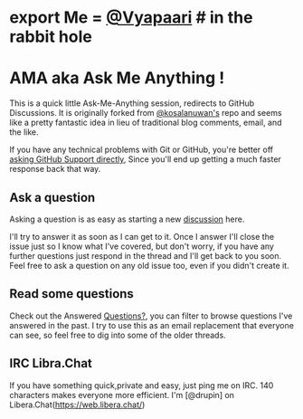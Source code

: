 # export Me = [@Vyapaari](https://github.com/vyapaari) # in the rabbit hole  
# AMA aka Ask Me Anything !

This is a quick little Ask-Me-Anything session, redirects to GitHub Discussions. It is originally forked from [@kosalanuwan's](https://github.com/kosalanuwan/ama) repo  and seems like a pretty fantastic idea in lieu of traditional blog comments, email, and the like.

If you have any technical problems with Git or GitHub, you're better off [asking GitHub Support directly](https://github.com/contact), 
Since you'll end up getting a much faster response back that way.

## Ask a question

Asking a question is as easy as starting a new [discussion](https://github.com/vyapaari/AMA/discussions/new?category=q-a) here.

I'll try to answer it as soon as I can get to it. Once I answer I'll close the issue just so I know what I've covered, but don't worry, if you have any further questions just respond in the thread and I'll get back to you soon. 
Feel free to ask a question on any old issue too, even if you didn't create it.

## Read some questions

Check out the Answered [Questions?](https://github.com/vyapaari/AMA/discussions?discussions_q=is%3Aanswered), you can filter to browse questions I've answered in the past.
I try to use this as an email replacement that everyone can see, so feel free to dig into some of the older threads.

## IRC Libra.Chat 

If you have something quick,private and easy, just ping me on IRC.
140 characters makes everyone more efficient. I'm [@drupin] on Libera.Chat(https://web.libera.chat/)
